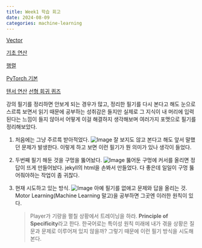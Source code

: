 ```yaml
---
title: Week1 학습 회고
date: 2024-08-09
categories: machine-learning
---
```


[Vector](https://gityeop.github.io/math-for-ml/Vector/)

[기초 연산](https://gityeop.github.io/machine-learning/Basic-Operation-Quiz/)

[행렬](https://gityeop.github.io/math-for-ml/Matrix/)

[PyTorch 기본](https://gityeop.github.io/machine-learning/PyTorch-basic/)

[텐서 연산](https://gityeop.github.io/machine-learning/Tensor-Operations-Comparisons.md/)
[선형 회귀 퀴즈](https://gityeop.github.io/machine-learning/Linear-Regression-Quiz/)

강의 필기를 정리하면 안보게 되는 경우가 많고, 정리한 필기를 다시 본다고 해도 눈으로 스르륵 보면서 읽기 때문에 공부하는 성취감은 들지만 실제로 그 지식이 내 머리에 입력된다는 느낌이 들지 않아서 어떻게 이걸 해결하지 생각해보며 여러가지 포맷으로 필기를 정리해보았다.

1. 처음에는 그냥 주르륵 받아적었다.
   ![Image](https://i.imgur.com/xCpx74z.png)
   잘 보지도 않고 본다고 해도 앞서 말했던 문제가 발생한다.
   이렇게 하고 보면 이런 필기가 뭔 의미가 있나 생각이 들었다.

2. 두번째 필기 해둔 것을 구멍을 뚫어놨다.
   ![Image](https://i.imgur.com/T4eBJM2.png)
   뚫어둔 구멍에 커서를 올리면 정답이 뜨게 만들어놨다.
   jekyll의 html을 손봐서 만들었다.
   다 좋은데 일일이 구멍 뚫어줘야하는 작업이 좀 귀찮다.

3. 현재 시도하고 있는 방식.
   ![Image](https://i.imgur.com/5bJiolp.png)
   아예 필기를 없애고 문제와 답을 올리는 것.
   Motor Learning(Machine Learning 말고)을 공부하면 그곳엔 이러한 원칙이 있다.
   > Player가 기량을 펼칠 상황에서 트레이닝을 하라.
   > **Principle of Specificity**라고 한다. 한국어로는 특이성 원칙
   > 미래에 내가 겪을 상황은 질문과 문제로 이루어져 있지 않을까? 그렇기 때문에 이런 필기 방식을 시도해본다.
